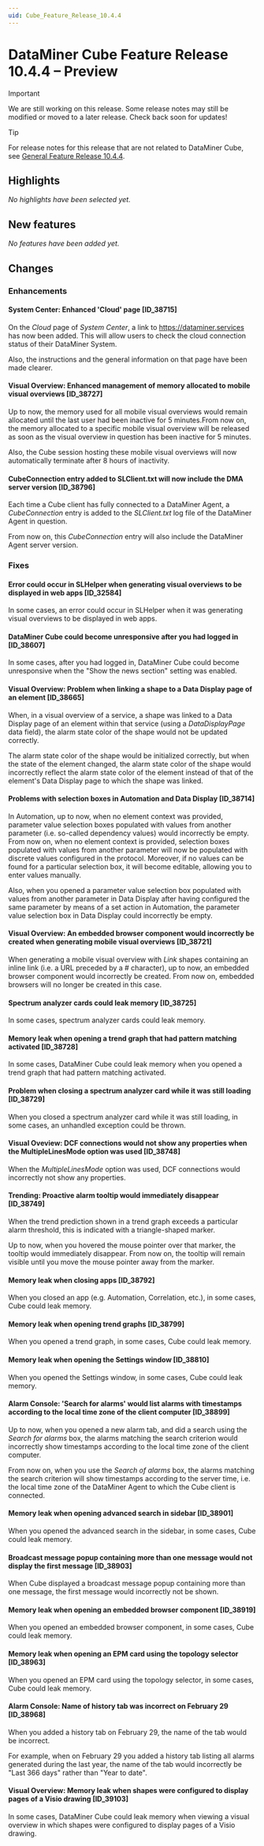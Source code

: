 ```yaml
---
uid: Cube_Feature_Release_10.4.4
---
```


# DataMiner Cube Feature Release 10.4.4 – Preview

> [!IMPORTANT]
> We are still working on this release. Some release notes may still be modified or moved to a later release. Check back soon for updates!

> [!TIP]
> For release notes for this release that are not related to DataMiner Cube, see [General Feature Release 10.4.4](xref:General_Feature_Release_10.4.4).

## Highlights

*No highlights have been selected yet.*

## New features

*No features have been added yet.*

## Changes

### Enhancements

#### System Center: Enhanced 'Cloud' page [ID_38715]

<!-- MR 10.3.0 [CU13]/10.4.0 [CU1] - FR 10.4.4 -->

On the *Cloud* page of *System Center*, a link to <https://dataminer.services> has now been added. This will allow users to check the cloud connection status of their DataMiner System.

Also, the instructions and the general information on that page have been made clearer.

#### Visual Overview: Enhanced management of memory allocated to mobile visual overviews [ID_38727]

<!-- MR 10.3.0 [CU13]/10.4.0 [CU1] - FR 10.4.4 -->

Up to now, the memory used for all mobile visual overviews would remain allocated until the last user had been inactive for 5 minutes.From now on, the memory allocated to a specific mobile visual overview will be released as soon as the visual overview in question has been inactive for 5 minutes.

Also, the Cube session hosting these mobile visual overviews will now automatically terminate after 8 hours of inactivity.

#### CubeConnection entry added to SLClient.txt will now include the DMA server version [ID_38796]

<!-- MR 10.3.0 [CU13]/10.4.0 [CU1] - FR 10.4.4 -->

Each time a Cube client has fully connected to a DataMiner Agent, a *CubeConnection* entry is added to the *SLClient.txt* log file of the DataMiner Agent in question.

From now on, this *CubeConnection* entry will also include the DataMiner Agent server version.

### Fixes

#### Error could occur in SLHelper when generating visual overviews to be displayed in web apps [ID_32584]

<!-- MR 10.2.0 [CU22]/10.3.0 [CU13]/10.4.0 [CU1] - FR 10.4.4 -->

In some cases, an error could occur in SLHelper when it was generating visual overviews to be displayed in web apps.

#### DataMiner Cube could become unresponsive after you had logged in [ID_38607]

<!-- MR 10.2.0 [CU22]/10.3.0 [CU13]/10.4.0 [CU1] - FR 10.4.4 -->

In some cases, after you had logged in, DataMiner Cube could become unresponsive when the "Show the news section" setting was enabled.

#### Visual Overview: Problem when linking a shape to a Data Display page of an element [ID_38665]

<!-- MR 10.3.0 [CU13]/10.4.0 [CU1] - FR 10.4.4 -->

When, in a visual overview of a service, a shape was linked to a Data Display page of an element within that service (using a *DataDisplayPage* data field), the alarm state color of the shape would not be updated correctly.

The alarm state color of the shape would be initialized correctly, but when the state of the element changed, the alarm state color of the shape would incorrectly reflect the alarm state color of the element instead of that of the element's Data Display page to which the shape was linked.

#### Problems with selection boxes in Automation and Data Display [ID_38714]

<!-- MR 10.3.0 [CU13]/10.4.0 [CU1] - FR 10.4.4 -->

In Automation, up to now, when no element context was provided, parameter value selection boxes populated with values from another parameter (i.e. so-called dependency values) would incorrectly be empty. From now on, when no element context is provided, selection boxes populated with values from another parameter will now be populated with discrete values configured in the protocol. Moreover, if no values can be found for a particular selection box, it will become editable, allowing you to enter values manually.

Also, when you opened a parameter value selection box populated with values from another parameter in Data Display after having configured the same parameter by means of a set action in Automation, the parameter value selection box in Data Display could incorrectly be empty.

#### Visual Overview: An embedded browser component would incorrectly be created when generating mobile visual overviews [ID_38721]

<!-- MR 10.3.0 [CU13]/10.4.0 [CU1] - FR 10.4.4 -->

When generating a mobile visual overview with *Link* shapes containing an inline link (i.e. a URL preceded by a # character), up to now, an embedded browser component would incorrectly be created. From now on, embedded browsers will no longer be created in this case.

#### Spectrum analyzer cards could leak memory [ID_38725]

<!-- MR 10.3.0 [CU13]/10.4.0 [CU1] - FR 10.4.4 -->

In some cases, spectrum analyzer cards could leak memory.

#### Memory leak when opening a trend graph that had pattern matching activated [ID_38728]

<!-- MR 10.3.0 [CU13]/10.4.0 [CU1] - FR 10.4.4 -->

In some cases, DataMiner Cube could leak memory when you opened a trend graph that had pattern matching activated.

#### Problem when closing a spectrum analyzer card while it was still loading [ID_38729]

<!-- MR 10.3.0 [CU13]/10.4.0 [CU1] - FR 10.4.4 -->

When you closed a spectrum analyzer card while it was still loading, in some cases, an unhandled exception could be thrown.

#### Visual Oveview: DCF connections would not show any properties when the MultipleLinesMode option was used [ID_38748]

<!-- MR 10.3.0 [CU13]/10.4.0 [CU1] - FR 10.4.4 -->

When the *MultipleLinesMode* option was used, DCF connections would incorrectly not show any properties.

#### Trending: Proactive alarm tooltip would immediately disappear [ID_38749]

<!-- MR 10.3.0 [CU13]/10.4.0 [CU1] - FR 10.4.4 -->

When the trend prediction shown in a trend graph exceeds a particular alarm threshold, this is indicated with a triangle-shaped marker.

Up to now, when you hovered the mouse pointer over that marker, the tooltip would immediately disappear. From now on, the tooltip will remain visible until you move the mouse pointer away from the marker.

#### Memory leak when closing apps [ID_38792]

<!-- MR 10.3.0 [CU13]/10.4.0 [CU1] - FR 10.4.4 -->

When you closed an app (e.g. Automation, Correlation, etc.), in some cases, Cube could leak memory.

#### Memory leak when opening trend graphs [ID_38799]

<!-- MR 10.3.0 [CU13]/10.4.0 [CU1] - FR 10.4.4 -->

When you opened a trend graph, in some cases, Cube could leak memory.

#### Memory leak when opening the Settings window [ID_38810]

<!-- MR 10.3.0 [CU13]/10.4.0 [CU1] - FR 10.4.4 -->

When you opened the Settings window, in some cases, Cube could leak memory.

#### Alarm Console: 'Search for alarms' would list alarms with timestamps according to the local time zone of the client computer [ID_38899]

<!-- MR 10.3.0 [CU14]/10.4.0 [CU2] - FR 10.4.4 -->

Up to now, when you opened a new alarm tab, and did a search using the *Search for alarms* box, the alarms matching the search criterion would incorrectly show timestamps according to the local time zone of the client computer.

From now on, when you use the *Search of alarms* box, the alarms matching the search criterion will show timestamps according to the server time, i.e. the local time zone of the DataMiner Agent to which the Cube client is connected.

#### Memory leak when opening advanced search in sidebar [ID_38901]

<!-- MR 10.3.0 [CU13]/10.4.0 [CU1] - FR 10.4.4 -->

When you opened the advanced search in the sidebar, in some cases, Cube could leak memory.

#### Broadcast message popup containing more than one message would not display the first message [ID_38903]

<!-- MR 10.3.0 [CU13]/10.4.0 [CU1] - FR 10.4.4 -->

When Cube displayed a broadcast message popup containing more than one message, the first message would incorrectly not be shown.

#### Memory leak when opening an embedded browser component [ID_38919]

<!-- MR 10.3.0 [CU13]/10.4.0 [CU1] - FR 10.4.4 -->

When you opened an embedded browser component, in some cases, Cube could leak memory.

#### Memory leak when opening an EPM card using the topology selector [ID_38963]

<!-- MR 10.3.0 [CU13]/10.4.0 [CU1] - FR 10.4.4 -->

When you opened an EPM card using the topology selector, in some cases, Cube could leak memory.

#### Alarm Console: Name of history tab was incorrect on February 29 [ID_38968]

<!-- MR 10.3.0 [CU13]/10.4.0 [CU1] - FR 10.4.4 -->

When you added a history tab on February 29, the name of the tab would be incorrect.

For example, when on February 29 you added a history tab listing all alarms generated during the last year, the name of the tab would incorrectly be "Last 366 days" rather than "Year to date".

#### Visual Overview: Memory leak when shapes were configured to display pages of a Visio drawing [ID_39103]

<!-- MR 10.3.0 [CU13]/10.4.0 [CU1] - FR 10.4.4 [CU0] -->

In some cases, DataMiner Cube could leak memory when viewing a visual overview in which shapes were configured to display pages of a Visio drawing.
